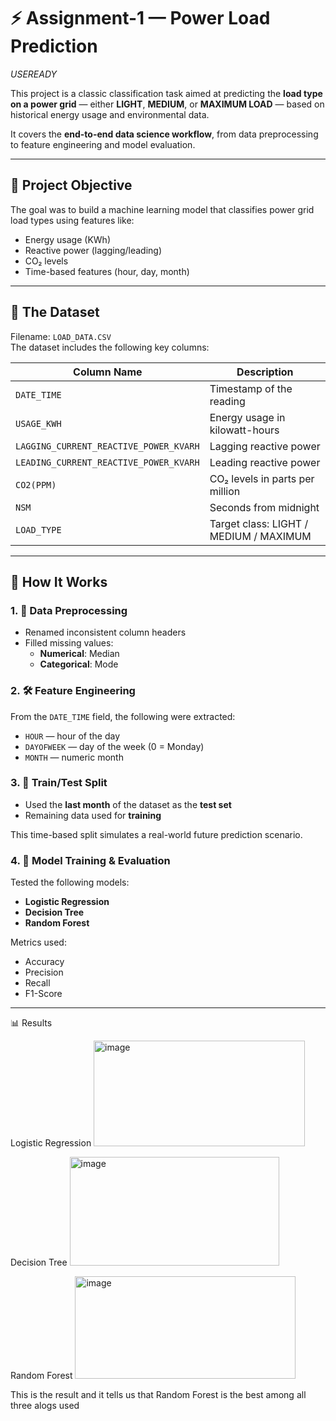 # ⚡ Assignment-1 — Power Load Prediction  
*USEREADY*

This project is a classic classification task aimed at predicting the **load type on a power grid** — either **LIGHT**, **MEDIUM**, or **MAXIMUM LOAD** — based on historical energy usage and environmental data.

It covers the **end-to-end data science workflow**, from data preprocessing to feature engineering and model evaluation.

---

## 🎯 Project Objective

The goal was to build a machine learning model that classifies power grid load types using features like:

- Energy usage (KWh)
- Reactive power (lagging/leading)
- CO₂ levels
- Time-based features (hour, day, month)

---

## 📂 The Dataset

Filename: `LOAD_DATA.CSV`  
The dataset includes the following key columns:

| Column Name                               | Description                              |
|-------------------------------------------|------------------------------------------|
| `DATE_TIME`                               | Timestamp of the reading                 |
| `USAGE_KWH`                               | Energy usage in kilowatt-hours           |
| `LAGGING_CURRENT_REACTIVE_POWER_KVARH`    | Lagging reactive power                   |
| `LEADING_CURRENT_REACTIVE_POWER_KVARH`    | Leading reactive power                   |
| `CO2(PPM)`                                | CO₂ levels in parts per million          |
| `NSM`                                     | Seconds from midnight                    |
| `LOAD_TYPE`                               | Target class: LIGHT / MEDIUM / MAXIMUM   |

---

## 🔧 How It Works

### 1. 🧹 Data Preprocessing

- Renamed inconsistent column headers
- Filled missing values:
  - **Numerical**: Median
  - **Categorical**: Mode

### 2. 🛠 Feature Engineering

From the `DATE_TIME` field, the following were extracted:

- `HOUR` — hour of the day
- `DAYOFWEEK` — day of the week (0 = Monday)
- `MONTH` — numeric month

### 3. 🧪 Train/Test Split

- Used the **last month** of the dataset as the **test set**
- Remaining data used for **training**

This time-based split simulates a real-world future prediction scenario.

### 4. 🤖 Model Training & Evaluation

Tested the following models:

- **Logistic Regression**
- **Decision Tree**
- **Random Forest**

Metrics used:

- Accuracy
- Precision
- Recall
- F1-Score

---
📊 Results

Logistic Regression
<img width="338" height="169" alt="image" src="https://github.com/user-attachments/assets/f319156b-601d-4202-a6fb-58fefdaf7379" />

Decision Tree
<img width="335" height="174" alt="image" src="https://github.com/user-attachments/assets/a19e8a52-face-4d57-a0f8-4bad9e975877" />

Random Forest
<img width="353" height="164" alt="image" src="https://github.com/user-attachments/assets/4ee08a97-7085-4ae7-a3b0-54825968d245" />

This is the result and it tells us that Random Forest is the best among all three alogs used


